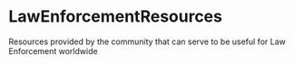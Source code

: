# LawEnforcementResources
Resources provided by the community that can serve to be useful for Law Enforcement worldwide
